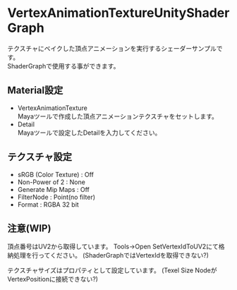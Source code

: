 # VertexAnimationTextureUnityShaderGraph
テクスチャにベイクした頂点アニメーションを実行するシェーダーサンプルです。  
ShaderGraphで使用する事ができます。

## Material設定
- VertexAnimationTexture  
Mayaツールで作成した頂点アニメーションテクスチャをセットします。
- Detail  
Mayaツールで設定したDetailを入力してください。

## テクスチャ設定
- sRGB (Color Texture) : Off  
- Non-Power of 2 : None  
- Generate Mip Maps : Off  
- FilterNode : Point(no filter)
- Format : RGBA 32 bit

## 注意(WIP)

頂点番号はUV2から取得しています。
Tools→Open SetVertexIdToUV2にて格納処理を行ってください。
(ShaderGraphではVertexIdを取得できない?)

テクスチャサイズはプロパティとして設定しています。
(Texel Size NodeがVertexPositionに接続できない?)